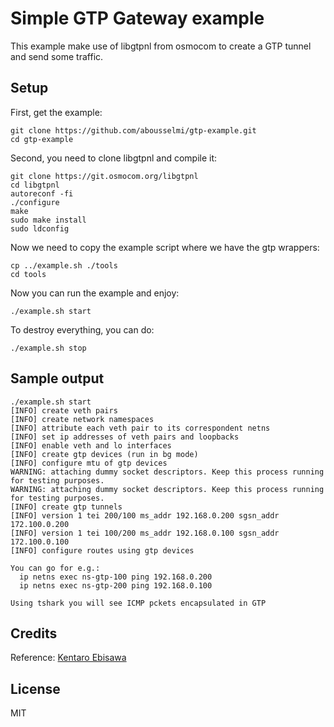 # Simple GTP Gateway example

This example make use of libgtpnl from osmocom to create a GTP tunnel
and send some traffic.

## Setup

First, get the example:

```console
git clone https://github.com/abousselmi/gtp-example.git
cd gtp-example
```

Second, you need to clone libgtpnl and compile it:

```console
git clone https://git.osmocom.org/libgtpnl
cd libgtpnl
autoreconf -fi
./configure
make
sudo make install
sudo ldconfig
```

Now we need to copy the example script where we have the gtp wrappers:

```console
cp ../example.sh ./tools
cd tools
```

Now you can run the example and enjoy:

```console
./example.sh start
```

To destroy everything, you can do:

```console
./example.sh stop
```

## Sample output

```console
./example.sh start
[INFO] create veth pairs
[INFO] create network namespaces
[INFO] attribute each veth pair to its correspondent netns
[INFO] set ip addresses of veth pairs and loopbacks
[INFO] enable veth and lo interfaces
[INFO] create gtp devices (run in bg mode)
[INFO] configure mtu of gtp devices
WARNING: attaching dummy socket descriptors. Keep this process running for testing purposes.
WARNING: attaching dummy socket descriptors. Keep this process running for testing purposes.
[INFO] create gtp tunnels
[INFO] version 1 tei 200/100 ms_addr 192.168.0.200 sgsn_addr 172.100.0.200
[INFO] version 1 tei 100/200 ms_addr 192.168.0.100 sgsn_addr 172.100.0.100
[INFO] configure routes using gtp devices

You can go for e.g.:
  ip netns exec ns-gtp-100 ping 192.168.0.200
  ip netns exec ns-gtp-200 ping 192.168.0.100

Using tshark you will see ICMP pckets encapsulated in GTP
```

## Credits

Reference: [Kentaro Ebisawa](https://www.slideshare.net/kentaroebisawa/using-gtp-on-linux-with-libgtpnl)

## License

MIT
